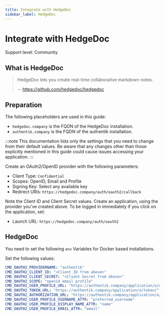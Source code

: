 ```yaml
---
title: Integrate with HedgeDoc
sidebar_label: HedgeDoc
---
```


# Integrate with HedgeDoc

<span class="badge badge--secondary">Support level: Community</span>

## What is HedgeDoc

> HedgeDoc lets you create real-time collaborative markdown notes.
>
> -- https://github.com/hedgedoc/hedgedoc

## Preparation

The following placeholders are used in this guide:

- `hedgedoc.company` is the FQDN of the HedgeDoc installation.
- `authentik.company` is the FQDN of the authentik installation.

:::note
This documentation lists only the settings that you need to change from their default values. Be aware that any changes other than those explicitly mentioned in this guide could cause issues accessing your application.
:::

Create an OAuth2/OpenID provider with the following parameters:

- Client Type: `Confidential`
- Scopes: OpenID, Email and Profile
- Signing Key: Select any available key
- Redirect URIs: `https://hedgedoc.company/auth/oauth2/callback`

Note the Client ID and Client Secret values. Create an application, using the provider you've created above.
To be logged in immediately if you click on the application, set:

- Launch URL: `https://hedgedoc.company/auth/oauth2`

## HedgeDoc

You need to set the following `env` Variables for Docker based installations.

Set the following values:

```yaml
CMD_OAUTH2_PROVIDERNAME: "authentik"
CMD_OAUTH2_CLIENT_ID: "<Client ID from above>"
CMD_OAUTH2_CLIENT_SECRET: "<Client Secret from above>"
CMD_OAUTH2_SCOPE: "openid email profile"
CMD_OAUTH2_USER_PROFILE_URL: "https://authentik.company/application/o/userinfo/"
CMD_OAUTH2_TOKEN_URL: "https://authentik.company/application/o/token/"
CMD_OAUTH2_AUTHORIZATION_URL: "https://authentik.company/application/o/authorize/"
CMD_OAUTH2_USER_PROFILE_USERNAME_ATTR: "preferred_username"
CMD_OAUTH2_USER_PROFILE_DISPLAY_NAME_ATTR: "name"
CMD_OAUTH2_USER_PROFILE_EMAIL_ATTR: "email"
```
